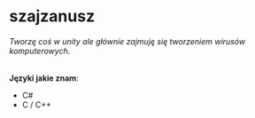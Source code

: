 # szajzanusz
###### Tworzę coś w unity ale głównie zajmuję się tworzeniem wirusów komputerowych.

**Języki jakie znam**:
- C#
- C / C++
